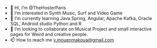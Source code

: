 - 👋 Hi, I’m @TheHosterParis
- 👀 I’m interested in Synth Music, Surf and Video Game
- 🌱 I’m currently learning Java Spring, Angular, Apache Kafka, Oracle SQL, Android studio Python and R
- 💞️ I’m looking to collaborate on Musical Project and small interactive pages for Weird and creative people.
- 📫 How to reach me y.mouenmakoua@gmail.com

<!---
TheHosterParis/TheHosterParis is a ✨ special ✨ repository because its `README.md` (this file) appears on your GitHub profile.
You can click the Preview link to take a look at your changes.
--->
